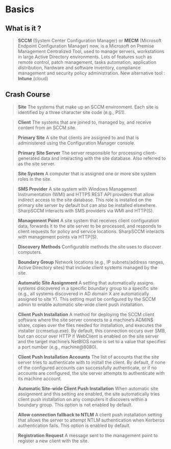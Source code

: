 # Basics

## What is it ?

> **SCCM** (System Center Configuration Manager) or **MECM** (Microsoft Endpoint Configuration Manager) now, is a Microsoft on Premise Management Centralized Tool, used to manage servers, workstations in large Active Directory environments. Lots of features such as remote control, patch management, tasks automation, application distribution, hardware and software inventory, compliance management and security policy administration. New alternative tool : **Intune** (cloud)

## Crash Course

> **Site** The systems that make up an SCCM environment. Each site is identified by a three character site code (e.g., PS1).

> **Client** The systems that are joined to, managed by, and receive content from an SCCM site.

> **Primary Site** A site that clients are assigned to and that is administered using the Configuration Manager console.

> **Primary Site Server** The server responsible for processing client-generated data and interacting with the site database. Also referred to as the site server.

> **Site System** A computer that is assigned one or more site system roles in the site.

> **SMS Provider** A site system with Windows Management Instrumentation (WMI) and HTTPS REST API providers that allow indirect access to the site database. This role is installed on the primary site server by default but can also be installed elsewhere. SharpSCCM interacts with SMS providers via WMI and HTTP(S).

> **Management Point** A site system that receives client configuration data, forwards it to the site server to be processed, and responds to client requests for policy and service locations. SharpSCCM interacts with management points via HTTP(S).

> **Discovery Methods** Configurable methods the site uses to discover computers.

> **Boundary Group** Network locations (e.g., IP subnets/address ranges, Active Directory sites) that include client systems managed by the site.

> **Automatic Site Assignment** A setting that automatically assigns systems discovered in a specific boundary group to a specific site (e.g., all systems discovered in AD domain X are automatically assigned to site Y). This setting must be configured by the SCCM admin to enable automatic site-wide client push installation.

> **Client Push Installation** A method for deploying the SCCM client software where the site server connects to a machine’s ADMIN$ share, copies over the files needed for installation, and executes the installer (ccmsetup.exe). By default, this connection occurs over SMB, but can occur over HTTP if WebClient is enabled on the site server and the target machine’s NetBIOS name is set to a value that specifies a port number (e.g., machine@8080).

> **Client Push Installation Accounts** The list of accounts that the site server tries to authenticate with to install the client. By default, if none of the configured accounts can successfully authenticate, or if no accounts are configured, the site server attempts to authenticate with its machine account.

> **Automatic Site-wide Client Push Installation** When automatic site assignment and this setting are enabled, the site automatically tries client push installation on any computers it discovers within a boundary group. This option is not enabled by default.

> **Allow connection fallback to NTLM** A client push installation setting that allows the server to attempt NTLM authentication when Kerberos authentication fails. This option is enabled by default.

> **Registration Request** A message sent to the management point to register a new client with the site.
